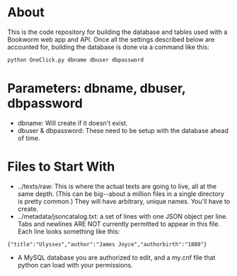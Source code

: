 About
=====
This is the code repository for building the database and tables used with a Bookworm web app and API. Once all the settings described below are accounted for, building the database is done via a command like this:

```python
python OneClick.py dbname dbuser dbpassword
```
Parameters: dbname, dbuser, dbpassword
======================================
 * dbname: Will create if it doesn't exist.
 * dbuser & dbpassword: These need to be setup with the database ahead of time.


Files to Start With
===================
*  ../texts/raw: This is where the actual texts are going to live, all at the same depth. (This can be big--about a million files in a single directory is pretty common.) They will have arbitrary, unique names. You'll have to create. 
*  ../metadata/jsoncatalog.txt: a set of lines with one JSON object per line. Tabs and newlines ARE NOT currently permitted to appear in this file. Each line looks something like this:
```
{"title":"Ulysses","author":"James Joyce","authorbirth":"1880"}
```
*  A MySQL database you are authorized to edit, and a my.cnf file that python can load with your permissions.
